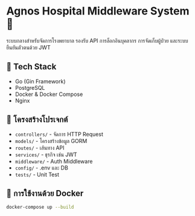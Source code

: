 # Agnos Hospital Middleware System 🏥

ระบบกลางสำหรับจัดการโรงพยาบาล รองรับ API การล็อกอินบุคลากร การจัดเก็บผู้ป่วย และระบบยืนยันตัวตนด้วย JWT

## 🚀 Tech Stack
- Go (Gin Framework)
- PostgreSQL
- Docker & Docker Compose
- Nginx

## 📁 โครงสร้างโปรเจกต์
- `controllers/` - จัดการ HTTP Request
- `models/` - โครงสร้างข้อมูล GORM
- `routes/` - เส้นทาง API
- `services/` - ธุรกิจ เช่น JWT
- `middleware/` - Auth Middleware
- `config/` - .env และ DB
- `tests/` - Unit Test

## 🐳 การใช้งานด้วย Docker
```bash
docker-compose up --build
